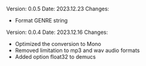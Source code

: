 Version: 0.0.5
Date: 2023.12.23
Changes:
- Format GENRE string

Version: 0.0.4
Date: 2023.12.16
Changes:
- Optimized the conversion to Mono
- Removed limitation to mp3 and wav audio formats
- Added option float32 to demucs